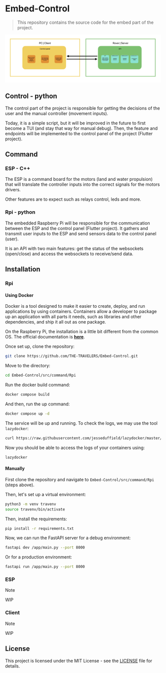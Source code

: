 # Embed-Control

> This repository contains the source code for the embed part of the project.

![Schema](/assets/schema.jpg)

## Control - python

The control part of the project is responsible for getting the decisions of the user and the manual controller (movement inputs).

Today, it is a simple script, but it will be improved in the future to first become a TUI (and stay that way for manual debug). Then, the feature and endpoints will be implemented to the control panel of the project (Flutter project).

## Command

### ESP - C++

The ESP is a command board for the motors (land and water propulsion) that will translate the controller inputs into the correct signals for the motors drivers.

Other features are to expect such as relays control, leds and more.

### Rpi - python

The embedded Raspberry Pi will be responsible for the communication between the ESP and the control panel (Flutter project). It gathers and transmit user inputs to the ESP and send sensors data to the control panel (user).

It is an API with two main features: get the status of the websockets (open/close) and access the websockets to receive/send data.

## Installation

### Rpi

#### Using Docker

Docker is a tool designed to make it easier to create, deploy, and run applications by using containers. Containers allow a developer to package up an application with all parts it needs, such as libraries and other dependencies, and ship it all out as one package.

On the Raspberry Pi, the installation is a little bit different from the common OS. The official documentation is **[here](https://docs.docker.com/engine/install/debian/)**.

Once set up, clone the repository:

```bash
git clone https://github.com/THE-TRAVELERS/Embed-Control.git
```

Move to the directory:

```bash
cd Embed-Control/src/command/Rpi
```

Run the docker build command:

```bash
docker compose build
```

And then, run the up command:

```bash
docker compose up -d
```

The service will be up and running. To check the logs, we may use the tool `lazydocker`:

```bash
curl https://raw.githubusercontent.com/jesseduffield/lazydocker/master/scripts/install_update_linux.sh | bash
```

Now you should be able to access the logs of your containers using:

```bash
lazydocker
```

#### Manually

First clone the repository and navigate to `Embed-Control/src/command/Rpi` (steps above).

Then, let's set up a virtual environment:

```bash
python3 -m venv travenv
source travenv/bin/activate
```

Then, install the requirements:

```bash
pip install -r requirements.txt
```

Now, we can run the FastAPI server for a debug environment:

```bash
fastapi dev /app/main.py --port 8000
```

Or for a production environment:

```bash
fastapi run /app/main.py --port 8000
```

### ESP

> [!NOTE]
> WIP

### Client

> [!NOTE]
> WIP

## License

This project is licensed under the MIT License - see the [LICENSE](LICENSE) file for details.
